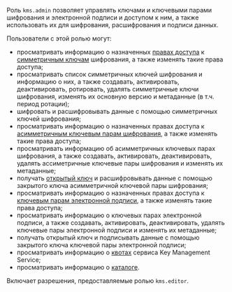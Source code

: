Роль `kms.admin` позволяет управлять ключами и ключевыми парами шифрования и электронной подписи и доступом к ним, а также использовать их для шифрования, расшифрования и подписи данных.

Пользователи с этой ролью могут:
* просматривать информацию о назначенных [правах доступа](../../iam/concepts/access-control/index.md) к [симметричным ключам](../../kms/concepts/key.md) шифрования, а также изменять такие права доступа;
* просматривать список симметричных ключей шифрования и информацию о них, а также создавать, активировать, деактивировать, ротировать, удалять симметричные ключи шифрования, изменять их основную версию и метаданные (в т.ч. период ротации);
* шифровать и расшифровывать данные с помощью симметричных ключей шифрования;
* просматривать информацию о назначенных правах доступа к [асимметричным ключевым парам шифрования](../../kms/concepts/asymmetric-encryption-key.md), а также изменять такие права доступа;
* просматривать информацию об асимметричных ключевых парах шифрования, а также создавать, активировать, деактивировать, удалять ассиметричные ключевые пары шифрования и изменять их метаданные;
* получать [открытый ключ](../../kms/concepts/asymmetric-encryption.md#acquire-public-key) и расшифровывать данные с помощью закрытого ключа асимметричной ключевой пары шифрования;
* просматривать информацию о назначенных правах доступа к [ключевым парам электронной подписи](../../kms/concepts/asymmetric-signature-key.md), а также изменять такие права доступа;
* просматривать информацию о ключевых парах электронной подписи, а также создавать, активировать, деактивировать, удалять ключевые пары электронной подписи и изменять их метаданные;
* получать открытый ключ и подписывать данные с помощью закрытого ключа ключевой пары электронной подписи;
* просматривать информацию о [квотах](../../kms/concepts/limits.md#kms-quotas) сервиса Key Management Service;
* просматривать информацию о [каталоге](../../resource-manager/concepts/resources-hierarchy.md#folder).

Включает разрешения, предоставляемые ролью `kms.editor`.